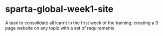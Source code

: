 # sparta-global-week1-site
A task to consolidate all learnt in the first week of the training, creating a 3 page website on any topic with a set of requirements
